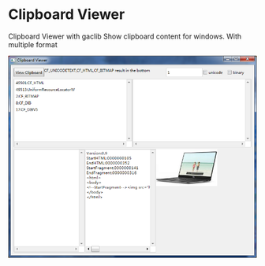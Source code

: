 # Clipboard Viewer
Clipboard Viewer with gaclib
Show clipboard content for windows.
With multiple format

<img src="QQ截图20150118191158.png"></img>

